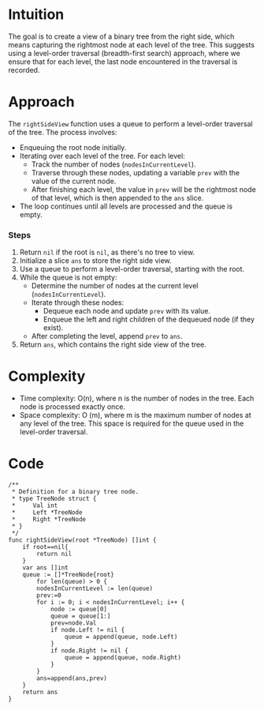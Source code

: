 # Intuition
The goal is to create a view of a binary tree from the right side, which means capturing the rightmost node at each level of the tree. This suggests using a level-order traversal (breadth-first search) approach, where we ensure that for each level, the last node encountered in the traversal is recorded.

# Approach
The `rightSideView` function uses a queue to perform a level-order traversal of the tree. The process involves:
- Enqueuing the root node initially.
- Iterating over each level of the tree. For each level:
    - Track the number of nodes (`nodesInCurrentLevel`).
    - Traverse through these nodes, updating a variable `prev` with the value of the current node.
    - After finishing each level, the value in `prev` will be the rightmost node of that level, which is then appended to the `ans` slice.
- The loop continues until all levels are processed and the queue is empty.

### Steps
1. Return `nil` if the root is `nil`, as there's no tree to view.
2. Initialize a slice `ans` to store the right side view.
3. Use a queue to perform a level-order traversal, starting with the root.
4. While the queue is not empty:
    - Determine the number of nodes at the current level (`nodesInCurrentLevel`).
    - Iterate through these nodes:
        - Dequeue each node and update `prev` with its value.
        - Enqueue the left and right children of the dequeued node (if they exist).
    - After completing the level, append `prev` to `ans`.
5. Return `ans`, which contains the right side view of the tree.

# Complexity
- Time complexity: O(n), where n is the number of nodes in the tree. Each node is processed exactly once.
- Space complexity: O
  (m), where m is the maximum number of nodes at any level of the tree. This space is required for the queue used in the level-order traversal.

# Code
```
/**
 * Definition for a binary tree node.
 * type TreeNode struct {
 *     Val int
 *     Left *TreeNode
 *     Right *TreeNode
 * }
 */
func rightSideView(root *TreeNode) []int {
    if root==nil{
        return nil
    }
    var ans []int
    queue := []*TreeNode{root} 
    	for len(queue) > 0 { 
		nodesInCurrentLevel := len(queue)
        prev:=0
		for i := 0; i < nodesInCurrentLevel; i++ { 
			node := queue[0] 
		    queue = queue[1:] 
            prev=node.Val
			if node.Left != nil { 
				queue = append(queue, node.Left) 
			} 
			if node.Right != nil { 
			    queue = append(queue, node.Right) 
			}
		} 
        ans=append(ans,prev)
	} 
    return ans
}
```